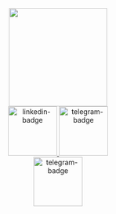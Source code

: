 <div id="header" align="center">
  <img src="https://kratikal.com/blog/wp-content/uploads/2022/12/ezgif.com-gif-maker-1-1.gif" width="200"/>
  <div id="badges" align="center">
    <a href="https://www.linkedin.com/in/eugene-lipatsenko-563184183">
      <img src="https://img.shields.io/badge/LinkedIn-blue?logo=linkedin&logoColor=white&style=for-the-badge" width="100" alt="linkedin-badge"/>
    </a>
    <a href="https://t.me/steem287">
      <img src="https://img.shields.io/badge/Telegram-blue?logo=telegram&logoColor=white&style=for-the-badge" width="100" alt="telegram-badge"/>
    </a>
  </div>
  <a href="https://stemmy287.github.io/Portfolio/">
      <img src="https://img.shields.io/badge/Portfolio-red?style=for-the-badge" width="100" alt="telegram-badge"/>
  </a>
</div>

 
